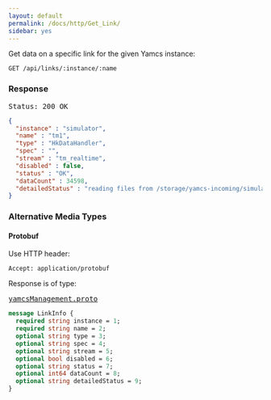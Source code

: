 ```yaml
---
layout: default
permalink: /docs/http/Get_Link/
sidebar: yes
---
```


Get data on a specific link for the given Yamcs instance:

    GET /api/links/:instance/:name

### Response

<pre class="header">Status: 200 OK</pre>
```json
{
  "instance" : "simulator",
  "name" : "tm1",
  "type" : "HkDataHandler",
  "spec" : "",
  "stream" : "tm_realtime",
  "disabled" : false,
  "status" : "OK",
  "dataCount" : 34598,
  "detailedStatus" : "reading files from /storage/yamcs-incoming/simulator/tm"
}
```

### Alternative Media Types

#### Protobuf

Use HTTP header:

    Accept: application/protobuf
    
Response is of type:

<pre class="r header"><a href="/docs/http/yamcsManagement.proto/">yamcsManagement.proto</a></pre>
```proto
message LinkInfo {
  required string instance = 1;
  required string name = 2;
  optional string type = 3;
  optional string spec = 4;
  optional string stream = 5;
  optional bool disabled = 6;
  optional string status = 7;
  optional int64 dataCount = 8;
  optional string detailedStatus = 9;
}
```
